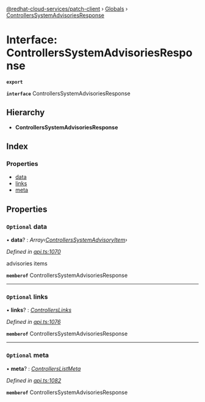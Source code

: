 [@redhat-cloud-services/patch-client](../README.md) › [Globals](../globals.md) › [ControllersSystemAdvisoriesResponse](controllerssystemadvisoriesresponse.md)

# Interface: ControllersSystemAdvisoriesResponse

**`export`** 

**`interface`** ControllersSystemAdvisoriesResponse

## Hierarchy

* **ControllersSystemAdvisoriesResponse**

## Index

### Properties

* [data](controllerssystemadvisoriesresponse.md#optional-data)
* [links](controllerssystemadvisoriesresponse.md#optional-links)
* [meta](controllerssystemadvisoriesresponse.md#optional-meta)

## Properties

### `Optional` data

• **data**? : *Array‹[ControllersSystemAdvisoryItem](controllerssystemadvisoryitem.md)›*

*Defined in [api.ts:1070](https://github.com/RedHatInsights/javascript-clients/blob/22e0c417/packages/patch/api.ts#L1070)*

advisories items

**`memberof`** ControllersSystemAdvisoriesResponse

___

### `Optional` links

• **links**? : *[ControllersLinks](controllerslinks.md)*

*Defined in [api.ts:1076](https://github.com/RedHatInsights/javascript-clients/blob/22e0c417/packages/patch/api.ts#L1076)*

**`memberof`** ControllersSystemAdvisoriesResponse

___

### `Optional` meta

• **meta**? : *[ControllersListMeta](controllerslistmeta.md)*

*Defined in [api.ts:1082](https://github.com/RedHatInsights/javascript-clients/blob/22e0c417/packages/patch/api.ts#L1082)*

**`memberof`** ControllersSystemAdvisoriesResponse
